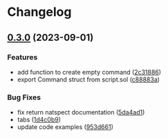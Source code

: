 # Changelog

## [0.3.0](https://github.com/nomoixyz/vulcan/compare/v0.2.0...v0.3.0) (2023-09-01)


### Features

* add function to create empty command ([2c31886](https://github.com/nomoixyz/vulcan/commit/2c31886075fae5a5177410739309ff38ed834f2a))
* export Command struct from script.sol ([c88883a](https://github.com/nomoixyz/vulcan/commit/c88883a402ccfae6aa2d0de674936ba22e3d3514))


### Bug Fixes

* fix return natspect documentation ([5da4ad1](https://github.com/nomoixyz/vulcan/commit/5da4ad14fbe07b35d29260fe2cb97ffb2cb95de3))
* tabs ([1d4c0b9](https://github.com/nomoixyz/vulcan/commit/1d4c0b9d350445825d84198c7b242f5e432ffb39))
* update code examples ([953d661](https://github.com/nomoixyz/vulcan/commit/953d661e1a84e84b9a40b8f8178980ea32d0ef96))
